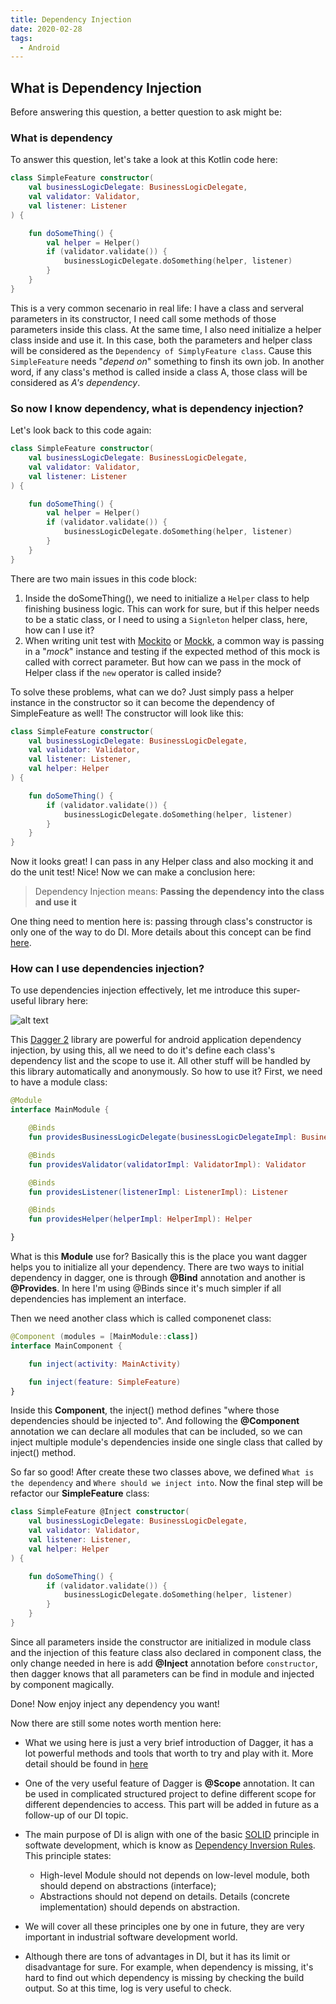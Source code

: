 ```yaml
---
title: Dependency Injection
date: 2020-02-28
tags:
  - Android
---
```

## What is Dependency Injection

Before answering this question, a better question to ask might be:

### What is **dependency**

To answer this question, let's take a look at this Kotlin code here:

```kotlin
class SimpleFeature constructor(
    val businessLogicDelegate: BusinessLogicDelegate,
    val validator: Validator,
    val listener: Listener
) {

    fun doSomeThing() {
        val helper = Helper()
        if (validator.validate()) {
            businessLogicDelegate.doSomething(helper, listener)
        }
    }
}
```

This is a very common secenario in real life: I have a class and serveral parameters in its constructor, I need call some methods of those parameters inside this class. At the same time, I also need initialize a helper class inside and use it. In this case, both the parameters and helper class will be considered as the `Dependency of SimplyFeature class`. Cause this `SimpleFeature` needs "_depend on_" something to finsh its own job. In another word, if any class's method is called inside a class A, those class will be considered as _A's dependency_.

### So now I know dependency, what is **dependency injection**?

Let's look back to this code again:

```kotlin
class SimpleFeature constructor(
    val businessLogicDelegate: BusinessLogicDelegate,
    val validator: Validator,
    val listener: Listener
) {

    fun doSomeThing() {
        val helper = Helper()
        if (validator.validate()) {
            businessLogicDelegate.doSomething(helper, listener)
        }
    }
}
```

There are two main issues in this code block:

   1. Inside the doSomeThing(), we need to initialize a `Helper` class to help finishing business logic. This can work for sure, but if this helper needs to be a static class, or I need to using a `Signleton` helper class, here, how can I use it?
   2. When writing unit test with [Mockito](https://site.mockito.org/) or [Mockk](https://mockk.io/), a common way is passing in a "_mock_" instance and testing if the expected method of this mock is called with correct parameter. But how can we pass in the mock of Helper class if the `new` operator is called inside?

To solve these problems, what can we do? Just simply pass a helper instance in the constructor so it can become the dependency of SimpleFeature as well! The constructor will look like this:

```kotlin
class SimpleFeature constructor(
    val businessLogicDelegate: BusinessLogicDelegate,
    val validator: Validator,
    val listener: Listener,
    val helper: Helper
) {

    fun doSomeThing() {
        if (validator.validate()) {
            businessLogicDelegate.doSomething(helper, listener)
        }
    }
}
```

Now it looks great! I can pass in any Helper class and also mocking it and do the unit test! Nice! Now we can make a conclusion here:

> Dependency Injection means:
> **Passing the dependency into the class and use it**

One thing need to mention here is: passing through class's constructor is only one of the way to do DI. More details about this concept can be find [here](https://en.wikipedia.org/wiki/Dependency_injection).

### How can I use dependencies injection?

To use dependencies injection effectively, let me introduce this super-useful library here:

![alt text](https://i1.wp.com/codingsonata.com/wp-content/uploads/2017/12/Android-dagger-2.png?resize=300%2C208 "Dagger")

This [Dagger 2](https://dagger.dev/) library are powerful for android application dependency injection, by using this, all we need to do it's define each class's dependency list and the scope to use it. All other stuff will be handled by this library automatically and anonymously. So how to use it? First, we need to have a module class:

```kotlin
@Module
interface MainModule {

    @Binds
    fun providesBusinessLogicDelegate(businessLogicDelegateImpl: BusinessLogicDelegateImpl): BusinessLogicDelegate

    @Binds
    fun providesValidator(validatorImpl: ValidatorImpl): Validator

    @Binds
    fun providesListener(listenerImpl: ListenerImpl): Listener

    @Binds
    fun providesHelper(helperImpl: HelperImpl): Helper

}
```

What is this **Module** use for? Basically this is the place you want dagger helps you to initialize all your dependency. There are two ways to initial dependency in dagger, one is through **@Bind** annotation and another is **@Provides**. In here I'm using @Binds since it's much simpler if all dependencies has implement an interface.

Then we need another class which is called componenet class:

```kotlin
@Component (modules = [MainModule::class])
interface MainComponent {

    fun inject(activity: MainActivity)

    fun inject(feature: SimpleFeature)
}
```

Inside this **Component**, the inject() method defines "where those dependencies should be injected to". And following the **@Component** annotation we can declare all modules that can be included, so we can inject multiple module's dependencies inside one single class that called by inject() method.

So far so good! After create these two classes above, we defined `What is the dependency` and `Where should we inject into`. Now the final step will be refactor our **SimpleFeature** class:

```kotlin
class SimpleFeature @Inject constructor(
    val businessLogicDelegate: BusinessLogicDelegate,
    val validator: Validator,
    val listener: Listener,
    val helper: Helper
) {

    fun doSomeThing() {
        if (validator.validate()) {
            businessLogicDelegate.doSomething(helper, listener)
        }
    }
}
```

Since all parameters inside the constructor are initialized in module class and the injection of this feature class also declared in component class, the only change needed in here is add **@Inject** annotation before `constructor`, then dagger knows that all parameters can be find in module and injected by component magically.

Done! Now enjoy inject any dependency you want!

Now there are still some notes worth mention here:

* What we using here is just a very brief introduction of Dagger, it has a lot powerful methods and tools that worth to try and play with it. More detail should be found in [here](https://dagger.dev/)

* One of the very useful feature of Dagger is **@Scope** annotation. It can be used in complicated structured project to define different scope for different dependencies to access. This part will be added in future as a follow-up of our DI topic.

* The main purpose of DI is align with one of the basic [SOLID](https://en.wikipedia.org/wiki/SOLID) principle in softwate development, which is know as [Dependency Inversion Rules](https://en.wikipedia.org/wiki/Dependency_inversion_principle). This principle states:

  * High-level Module should not depends on low-level module, both should depend on abstractions (interface);
  * Abstractions should not depend on details. Details (concrete implementation) should depends on abstraction.

* We will cover all these principles one by one in future, they are very important in industrial software development world.

* Although there are tons of advantages in DI, but it has its limit or disadvantage for sure. For example, when dependency is missing, it's hard to find out which dependency is missing by checking the build output. So at this time, log is very useful to check.
